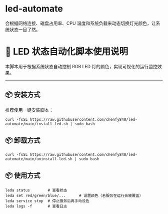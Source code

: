 # led-automate
会根据网络连接、磁盘占用率、CPU 温度和系统负载来动态切换灯光颜色，让系统状态一目了然。

# 🌟 LED 状态自动化脚本使用说明

本脚本用于根据系统状态自动控制 RGB LED 灯的颜色，实现可视化的运行监控效果。

---

## 📦 安装方式

推荐使用一键安装脚本：

```shell
curl -fsSL https://raw.githubusercontent.com/chenfy840/led-automate/main/install-led.sh | sudo bash
```

## 📦 卸载方式

```shell
curl -fsSL https://raw.githubusercontent.com/chenfy840/led-automate/main/uninstall-led.sh | sudo bash
```

## 📦 使用方式

```shell
leda status        # 查看状态
leda set red/green/blue/...      # 设置颜色（若服务在运行会被覆盖）
leda service stop  # 停止服务后再手动设色
leda logs -f       # 查看日志
```
